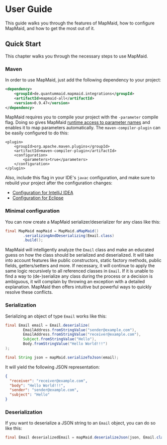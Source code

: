 # User Guide
This guide walks you through the features of MapMaid, how to configure MapMaid, and how to get the most out of it.

## Quick Start

This chapter walks you through the necessary steps to use MapMaid.

### Maven 

In order to use MapMaid, just add the following dependency to your project:

<!---[CodeSnippet](mapmaidalldependency)-->
```xml
<dependency>
    <groupId>de.quantummaid.mapmaid.integrations</groupId>
    <artifactId>mapmaid-all</artifactId>
    <version>0.9.47</version>
</dependency>
```

MapMaid requires you to compile your project with the `-parameter` compile flag.
Doing so gives MapMaid [runtime access to parameter names](http://openjdk.java.net/jeps/118) and
enables it to map parameters automatically.
The `maven-compiler-plugin` can be easily configured to do this:
```
<plugin>
    <groupId>org.apache.maven.plugins</groupId>
    <artifactId>maven-compiler-plugin</artifactId>
    <configuration>
        <parameters>true</parameters>
    </configuration>
</plugin>
```

Also, include this flag in your IDE's `javac` configuration, and make sure to rebuild your project after the 
configuration changes:

* [Configuration for IntelliJ IDEA](https://www.jetbrains.com/help/idea/java-compiler.html)
* [Configuration for Eclipse](http://help.eclipse.org/2019-03/topic/org.eclipse.jdt.doc.user/reference/preferences/java/ref-preferences-compiler.htm)


### Minimal configuration

You can now create a MapMaid serializer/deserializer for any class like this:
<!---[CodeSnippet](instance)-->
```java
final MapMaid mapMaid = MapMaid.aMapMaid()
        .serializingAndDeserializing(Email.class)
        .build();
```
MapMaid will intelligently analyze the `Email` class and make an educated guess on how the class should be serialized and
deserialized. It will take into account features like public constructors, static factory methods, public fields,
getters/setters and more.
If necessary, it will continue to apply the same logic recursively to all referenced classes in `Email`.
If it is unable to find a way to (de-)serialize any class during the process or a decision is ambiguous,
it will complain by throwing an exception with a detailed explanation.
MapMaid then offers intuitive but powerful ways to quickly resolve these conflicts.
### Serialization

Serializing an object of type `Email` works like this:

<!---[CodeSnippet](serialization)-->
```java
final Email email = Email.deserialize(
        EmailAddress.fromStringValue("sender@example.com"),
        EmailAddress.fromStringValue("receiver@example.com"),
        Subject.fromStringValue("Hello"),
        Body.fromStringValue("Hello World!!!")
);

final String json = mapMaid.serializeToJson(email);
```

It will yield the following JSON representation:

```json
{
  "receiver": "receiver@example.com",
  "body": "Hello World!!!",
  "sender": "sender@example.com",
  "subject": "Hello"
}
```

### Deserialization

If you want to deserialize a JSON string to an `Email` object, you can do so like this:

<!---[CodeSnippet](deserialization)-->
```java
final Email deserializedEmail = mapMaid.deserializeJson(json, Email.class);
```
